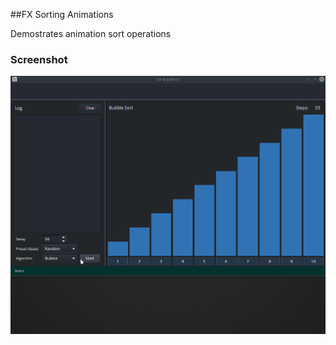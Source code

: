 ##FX Sorting Animations

Demostrates animation sort operations

### Screenshot
![alt text](https://github.com/EricCanull/fxsortinganimation/blob/master/src/main/resources/images/sortanimation.gif "Sort Demo")
